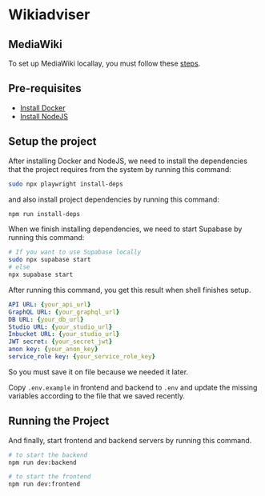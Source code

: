 # Wikiadviser

## MediaWiki

To set up MediaWiki locallay, you must follow these [steps](https://github.com/ankaboot-source/wikiadviser/tree/main/docs/MEDIAWIKI_SETUP.md).

## Pre-requisites

- [Install Docker](https://docs.docker.com/engine/install)
- [Install NodeJS](https://nodejs.org)

## Setup the project

After installing Docker and NodeJS, we need to install the dependencies that the project requires from the system by running this command:

```sh
sudo npx playwright install-deps
```

and also install project dependencies by running this command:

```sh
npm run install-deps
```

When we finish installing dependencies, we need to start Supabase by running this command:

```sh
# If you want to use Supabase locally
sudo npx supabase start
# else
npx supabase start
```

After running this command, you get this result when shell finishes setup.

```yml
API URL: {your_api_url}
GraphQL URL: {your_graphql_url}
DB URL: {your_db_url}
Studio URL: {your_studio_url}
Inbucket URL: {your_studio_url}
JWT secret: {your_secret_jwt}
anon key: {your_anon_key}
service_role key: {your_service_role_key}
```

So you must save it on file because we needed it later.

Copy `.env.example` in frontend and backend to `.env` and update the missing variables according to the file that we saved recently.

## Running the Project

And finally, start frontend and backend servers by running this command.

```sh
# to start the backend
npm run dev:backend

# to start the frontend
npm run dev:frontend
```
